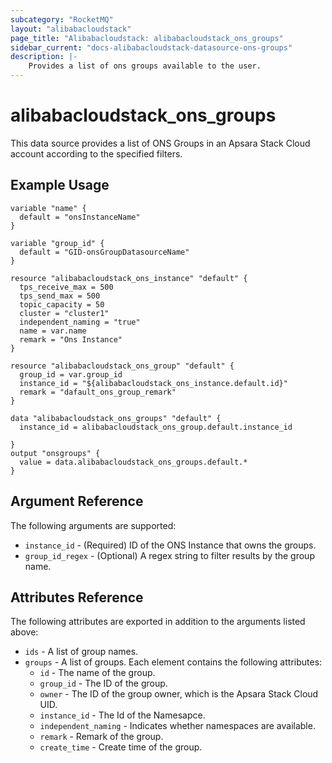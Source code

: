 ```yaml
---
subcategory: "RocketMQ"
layout: "alibabacloudstack"
page_title: "Alibabacloudstack: alibabacloudstack_ons_groups"
sidebar_current: "docs-alibabacloudstack-datasource-ons-groups"
description: |-
    Provides a list of ons groups available to the user.
---
```


# alibabacloudstack_ons_groups

This data source provides a list of ONS Groups in an Apsara Stack Cloud account according to the specified filters.


## Example Usage

```
variable "name" {
  default = "onsInstanceName"
}

variable "group_id" {
  default = "GID-onsGroupDatasourceName"
}

resource "alibabacloudstack_ons_instance" "default" {
  tps_receive_max = 500
  tps_send_max = 500
  topic_capacity = 50
  cluster = "cluster1"
  independent_naming = "true"
  name = var.name
  remark = "Ons Instance"
}

resource "alibabacloudstack_ons_group" "default" {
  group_id = var.group_id
  instance_id = "${alibabacloudstack_ons_instance.default.id}"
  remark = "dafault_ons_group_remark"
}

data "alibabacloudstack_ons_groups" "default" {
  instance_id = alibabacloudstack_ons_group.default.instance_id

}
output "onsgroups" {
  value = data.alibabacloudstack_ons_groups.default.*
}
```

## Argument Reference

The following arguments are supported:

* `instance_id` - (Required) ID of the ONS Instance that owns the groups.
* `group_id_regex` - (Optional) A regex string to filter results by the group name. 

## Attributes Reference

The following attributes are exported in addition to the arguments listed above:

* `ids` - A list of group names.
* `groups` - A list of groups. Each element contains the following attributes:
  * `id` - The name of the group.
  * `group_id` - The ID of the group.
  * `owner` - The ID of the group owner, which is the Apsara Stack Cloud UID.
  * `instance_id` - The Id of the Namesapce. 
  * `independent_naming` - Indicates whether namespaces are available.
  * `remark` - Remark of the group.
  * `create_time` - Create time of the group.
